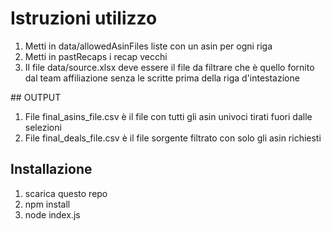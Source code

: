 # Istruzioni utilizzo

1) Metti in data/allowedAsinFiles liste con un asin per ogni riga
2) Metti in pastRecaps i recap vecchi
3) Il file data/source.xlsx deve essere il file da filtrare che è quello fornito dal team affiliazione senza le scritte prima della riga d'intestazione

## OUTPUT

1) File final_asins_file.csv è il file con tutti gli asin univoci tirati fuori dalle selezioni
2) File final_deals_file.csv è il file sorgente filtrato con solo gli asin richiesti

## Installazione

1) scarica questo repo
2) npm install
3) node index.js